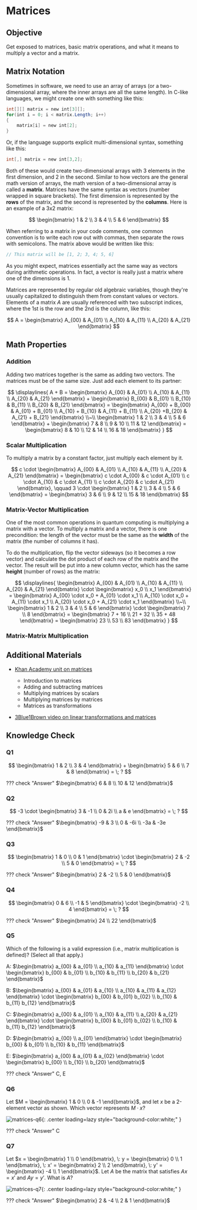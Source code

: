 ﻿# Matrices

## Objective

Get exposed to matrices, basic matrix operations, and what it means to multiply a vector and a matrix.

## Matrix Notation

Sometimes in software, we need to use an array of arrays (or a two-dimensional array, where the inner arrays are all the same length).
In C-like languages, we might create one with something like this:

```csharp
int[][] matrix = new int[3][];
for(int i = 0; i < matrix.Length; i++)
{
    matrix[i] = new int[2];
}
```

Or, if the language supports explicit multi-dimensional syntax, something like this:

```csharp
int[,] matrix = new int[3,2];
```

Both of these would create two-dimensional arrays with 3 elements in the first dimension, and 2 in the second.
Similar to how vectors are the general math version of arrays, the math version of a two-dimensional array is called a **matrix**.
Matrices have the same syntax as vectors (number wrapped in square brackets).
The first dimension is represented by the **rows** of the matrix, and the second is represented by the **columns**.
Here is an example of a 3x2 matrix:

$$
\begin{bmatrix} 1 & 2 \\ 3 & 4 \\ 5 & 6 \end{bmatrix}
$$

When referring to a matrix in your code comments, one common convention is to write each row out with commas, then separate the rows with semicolons.
The matrix above would be written like this:

```csharp
// This matrix will be [1, 2; 3, 4; 5, 6]
```

As you might expect, matrices essentially act the same way as vectors during arithmetic operations.
In fact, a vector is really just a matrix where one of the dimensions is 1.

Matrices are represented by regular old algebraic variables, though they're usually capitalized to distinguish them from constant values or vectors.
Elements of a matrix $A$ are usually referenced with two subscript indices, where the 1st is the row and the 2nd is the column, like this:

$$
A = \begin{bmatrix} A_{00} & A_{01} \\ A_{10} & A_{11} \\ A_{20} & A_{21} \end{bmatrix}
$$


## Math Properties

### Addition

Adding two matrices together is the same as adding two vectors.
The matrices must be of the same size.
Just add each element to its partner:

$$
\displaylines{
A + B = \begin{bmatrix} A_{00} & A_{01} \\ A_{10} & A_{11} \\ A_{20} & A_{21} \end{bmatrix} + \begin{bmatrix} B_{00} & B_{01} \\ B_{10} & B_{11} \\ B_{20} & B_{21} \end{bmatrix} = \begin{bmatrix} A_{00} + B_{00} & A_{01} + B_{01}  \\ A_{10} + B_{10} & A_{11} + B_{11} \\ A_{20} +B_{20} & A_{21} + B_{21} \end{bmatrix}
\\~\\
\begin{bmatrix} 1 & 2 \\ 3 & 4 \\ 5 & 6 \end{bmatrix} + \begin{bmatrix} 7 & 8 \\ 9 & 10 \\ 11 & 12 \end{bmatrix} = \begin{bmatrix} 8 & 10 \\ 12 & 14 \\ 16 & 18 \end{bmatrix}
}
$$


### Scalar Multiplication

To multiply a matrix by a constant factor, just multiply each element by it.

$$
c \cdot \begin{bmatrix} A_{00} & A_{01} \\ A_{10} & A_{11} \\ A_{20} & A_{21} \end{bmatrix} = \begin{bmatrix} c \cdot A_{00} & c \cdot A_{01} \\ c \cdot A_{10} & c \cdot A_{11} \\ c \cdot A_{20} & c \cdot A_{21} \end{bmatrix}, \qquad 3 \cdot \begin{bmatrix} 1 & 2 \\ 3 & 4 \\ 5 & 6 \end{bmatrix} = \begin{bmatrix} 3 & 6 \\ 9 & 12 \\ 15 & 18 \end{bmatrix}
$$


### Matrix-Vector Multiplication

One of the most common operations in quantum computing is multiplying a matrix with a vector.
To multiply a matrix and a vector, there is one precondition: the length of the vector must be the same as the **width** of the matrix (the number of columns it has).

To do the multiplication, flip the vector sideways (so it becomes a row vector) and calculate the dot product of each row of the matrix and the vector.
The result will be put into a new column vector, which has the same **height** (number of rows) as the matrix:

$$
\displaylines{
\begin{bmatrix} A_{00} & A_{01} \\ A_{10} & A_{11} \\ A_{20} & A_{21} \end{bmatrix} \cdot \begin{bmatrix} x_0 \\ x_1 \end{bmatrix} = \begin{bmatrix} A_{00} \cdot x_0 + A_{01} \cdot x_1 \\ A_{10} \cdot x_0 + A_{11} \cdot x_1 \\ A_{20} \cdot x_0 + A_{21} \cdot x_1 \end{bmatrix}
\\~\\
\begin{bmatrix} 1 & 2 \\ 3 & 4 \\ 5 & 6 \end{bmatrix} \cdot \begin{bmatrix} 7 \\ 8 \end{bmatrix} = \begin{bmatrix} 7 + 16 \\ 21 + 32 \\ 35 + 48 \end{bmatrix} = \begin{bmatrix} 23 \\ 53 \\ 83 \end{bmatrix}
}
$$

### Matrix-Matrix Multiplication


## Additional Materials

- [Khan Academy unit on matrices](https://www.khanacademy.org/math/precalculus/x9e81a4f98389efdf:matrices)

    - Introduction to matrices
    - Adding and subtracting matrices
    - Multiplying matrices by scalars
    - Multiplying matrices by matrices
    - Matrices as transformations

- [3Blue1Brown video on linear transformations and matrices](https://youtu.be/kYB8IZa5AuE)

## Knowledge Check

### Q1

$$
\begin{bmatrix} 1 & 2 \\ 3 & 4 \end{bmatrix} + \begin{bmatrix} 5 & 6 \\ 7 & 8 \end{bmatrix} = \; ?
$$

??? check "Answer"
    $\begin{bmatrix} 6 & 8 \\ 10 & 12 \end{bmatrix}$

### Q2

$$
-3 \cdot \begin{bmatrix} 3 & -1 \\ 0 & 2i \\ a & e \end{bmatrix} = \; ?
$$

??? check "Answer"
    $\begin{bmatrix} -9 & 3 \\ 0 & -6i \\ -3a & -3e \end{bmatrix}$

### Q3

$$
\begin{bmatrix} 1 & 0 \\ 0 & 1 \end{bmatrix} \cdot \begin{bmatrix} 2 & -2 \\ 5 & 0 \end{bmatrix} = \; ?
$$

??? check "Answer"
    $\begin{bmatrix} 2 & -2 \\ 5 & 0 \end{bmatrix}$

### Q4

$$
\begin{bmatrix} 0 & 6 \\ -1 & 5 \end{bmatrix} \cdot \begin{bmatrix} -2 \\ 4 \end{bmatrix} = \; ?
$$

??? check "Answer"
    $\begin{bmatrix} 24 \\ 22 \end{bmatrix}$

### Q5

Which of the following is a valid expression (i.e., matrix multiplication is defined)? (Select all that apply.)

A: $\begin{bmatrix} a_{00} & a_{01} \\ a_{10} & a_{11} \end{bmatrix} \cdot \begin{bmatrix} b_{00} & b_{01} \\ b_{10} & b_{11} \\ b_{20} & b_{21} \end{bmatrix}$

B: $\begin{bmatrix} a_{00} & a_{01} & a_{10} \\ a_{10} & a_{11} & a_{12} \end{bmatrix} \cdot \begin{bmatrix} b_{00} & b_{01} b_{02} \\ b_{10} & b_{11} b_{12} \end{bmatrix}$

C: $\begin{bmatrix} a_{00} & a_{01} \\ a_{10} & a_{11} \\ a_{20} & a_{21} \end{bmatrix} \cdot \begin{bmatrix} b_{00} & b_{01} b_{02} \\ b_{10} & b_{11} b_{12} \end{bmatrix}$

D: $\begin{bmatrix} a_{00} \\ a_{01} \end{bmatrix} \cdot \begin{bmatrix} b_{00} & b_{01} \\ b_{10} & b_{11} \end{bmatrix}$

E: $\begin{bmatrix} a_{00} & a_{01} & a_{02} \end{bmatrix} \cdot \begin{bmatrix} b_{00} \\ b_{10} \\ b_{20} \end{bmatrix}$

??? check "Answer"
    C, E

### Q6

Let $M = \begin{bmatrix} 1 & 0 \\ 0 & -1 \end{bmatrix}$, and let $x$ be a 2-element vector as shown. Which vector represents $M \cdot x$?

![matrices-q6](images/matrices-q6.png){: .center loading=lazy style="background-color:white;" }

??? check "Answer"
    C

### Q7

Let $x = \begin{bmatrix} 1 \\ 0 \end{bmatrix}, \: y = \begin{bmatrix} 0 \\ 1 \end{bmatrix}, \: x' = \begin{bmatrix} 2 \\ 2 \end{bmatrix}, \: y' = \begin{bmatrix} -4 \\ 1 \end{bmatrix}$. Let $A$ be the matrix that satisfies $Ax = x'$ and $Ay = y'$. What is $A$?

![matrices-q7](images/matrices-q7.png){: .center loading=lazy style="background-color:white;" }

??? check "Answer"
    $\begin{bmatrix} 2 & -4 \\ 2 & 1 \end{bmatrix}$

